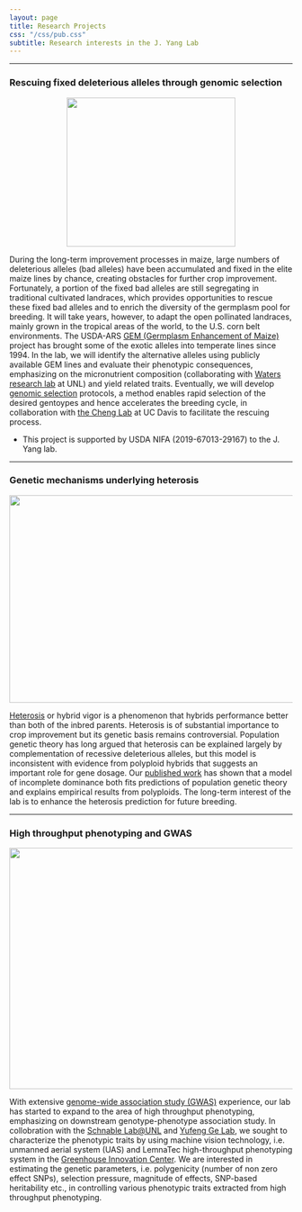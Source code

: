 ```yaml
---
layout: page
title: Research Projects
css: "/css/pub.css"
subtitle: Research interests in the J. Yang Lab
---
```




-------------------

### Rescuing fixed deleterious alleles through genomic selection

<p align="center">
  <img width="300" height="265" src="https://i.imgur.com/9gL2O0e.png?1">
</p>

During the long-term improvement processes in maize, large numbers of deleterious alleles (bad alleles) have been accumulated and fixed in the elite maize lines by chance, creating obstacles for further crop improvement. 
Fortunately, a portion of the fixed bad alleles are still segregating in traditional cultivated landraces, which provides opportunities to rescue these fixed bad alleles and to enrich the diversity of the germplasm pool for breeding. 
It will take years, however, to adapt the open pollinated landraces, mainly grown in the tropical areas of the world, to the U.S. corn belt environments. The USDA-ARS [GEM (Germplasm Enhancement of Maize)](https://usda-gem.public.iastate.edu/GEM_Project/GEM_Project.htm) project has brought some of the exotic alleles into temperate lines since 1994. 
In the lab, we will identify the alternative alleles using publicly available GEM lines and evaluate their phenotypic consequences, emphasizing on the micronutrient composition (collaborating with [Waters research lab](https://agronomy.unl.edu/waters-research-lab) at UNL) and yield related traits.
Eventually, we will develop [genomic selection](https://en.wikipedia.org/wiki/Molecular_breeding) protocols, a method enables rapid selection of the desired gentoypes and hence accelerates the breeding cycle, in collaboration with [the Cheng Lab](http://qtl.rocks/) at UC Davis to facilitate the rescuing process.

- This project is supported by USDA NIFA (2019-67013-29167) to the J. Yang lab.

-------------------

### Genetic mechanisms underlying heterosis


<p align="center">
  <img width="1087" height="369" src="https://i.imgur.com/R0NKyee.png">
</p>

[Heterosis](https://en.wikipedia.org/wiki/Heterosis) or hybrid vigor is a phenomenon that hybrids performance better than both of the inbred parents.
Heterosis is of substantial importance to crop improvement but its genetic basis remains controversial. 
Population genetic theory has long argued that heterosis can be explained largely by complementation of recessive deleterious alleles, but this model is inconsistent with evidence from polyploid hybrids that suggests an important role for gene dosage. 
Our [published work](http://journals.plos.org/plosgenetics/article?id=10.1371/journal.pgen.1007019) has shown that a model of incomplete dominance both fits predictions of population genetic theory and explains empirical results from polyploids. 
The long-term interest of the lab is to enhance the heterosis prediction for future breeding.


-------------------

### High throughput phenotyping and GWAS

<p align="center">
  <img width="602" height="429" src="https://i.imgur.com/KsIfPxQ.png?1">
</p>

With extensive [genome-wide association study (GWAS)](https://en.wikipedia.org/wiki/Genome-wide_association_study) experience, our lab has started to expand to the area of high throughput phenotyping, emphasizing on downstream genotype-phenotype association study. 
In collobration with the [Schnable Lab@UNL](http://schnablelab.org/) and [Yufeng Ge Lab](https://engineering.unl.edu/bse/faculty/yufeng-ge-1/), we sought to characterize the phenotypic traits by using machine vision technology, i.e. unmanned aerial system (UAS) and LemnaTec high-throughput phenotyping system in the [Greenhouse Innovation Center](https://innovate.unl.edu/greenhouse-innovation-center). 
We are interested in estimating the genetic parameters, i.e. polygenicity (number of non zero effect SNPs), selection pressure, magnitude of effects, SNP-based heritability etc., in controlling various phenotypic traits extracted from high throughput phenotyping.



